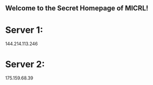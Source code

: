 ## Welcome to the Secret Homepage of MICRL!
# Server 1:
144.214.113.246
# Server 2:
175.159.68.39







